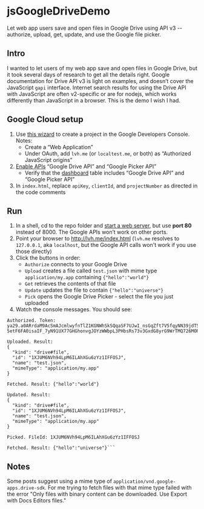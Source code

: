 # jsGoogleDriveDemo
Let web app users save and open files in Google Drive using API v3 -- authorize, upload, get, update, and use the Google file picker.

## Intro
I wanted to let users of my web app save and open files in Google Drive, but it took several days of research to get all the details right. 
Google documentation for Drive API v3 is light on examples, and doesn’t cover the JavaScript `gapi` interface.
Internet search results for using the Drive API with JavaScript are often v2-specific or are for nodejs, which works differently than JavaScript in a browser.
This is the demo I wish I had.

## Google Cloud setup
1. Use [this wizard](https://console.cloud.google.com/flows/enableapi?apiid=drive) to create a project in the Google Developers Console. Notes:
    * Create a “Web Application”
    * Under OAuth, add `lvh.me` (or `localtest.me`, or both) as “Authorized JavaScript origins”
1. [Enable APIs](https://console.cloud.google.com/apis/library) “Google Drive API” and “Google Picker API”
    * Verify that the [dashboard](https://console.cloud.google.com/apis/dashboard) table includes “Google Drive API” and “Google Picker API”
1. In `index.html`, replace `apiKey`, `clientId`, and `projectNumber` as directed in the code comments

## Run
1. In a shell, cd to the repo folder and [start a web server](https://developers.google.com/drive/api/v3/quickstart/js#step_2_run_the_sample), but use **port 80** instead of 8000. The Google APIs won’t work on other ports.
1. Point your browser to http://lvh.me/index.html (`lvh.me` resolves to `127.0.0.1`, aka `localhost`, but the Google API calls won't work if you use those directly)
1. Click the buttons in order:
    * `Authorize` connects to your Google Drive
    * `Upload` creates a file called `test.json` with mime type `application/my.app` containing `{"hello":"world"}`
    * `Get` retrieves the contents of that file
    * `Update` updates the file to contain `{"hello":"universe"}`
    * `Pick` opens the Google Drive Picker - select the file you just uploaded
3. Watch the console messages. You should see:
```
Authorized. Token: ya29.a0ARrdaM9AcSmAJcmlwyfnTlZ1KGNWhSkSQqaSF7UJwI_nsGqZft7V5fqyNN39jdT5luQZL0evbQtwy-5etF6FA0isaIF_7yN91UX77GHGhonvgJOYzWWbpL3PHbsRs73v3GxdG8yrG9WrTMQ726MORtHJ_P9g3Q

Uploaded. Result:
{
  "kind": "drive#file",
  "id": "1XJUM6NVh94LpM6ILAhXGu6zYz1IFFOSJ",
  "name": "test.json",
  "mimeType": "application/my.app"
}

Fetched. Result: {"hello":"world"}

Updated. Result:
{
  "kind": "drive#file",
  "id": "1XJUM6NVh94LpM6ILAhXGu6zYz1IFFOSJ",
  "name": "test.json",
  "mimeType": "application/my.app"
}

Picked. FileId: 1XJUM6NVh94LpM6ILAhXGu6zYz1IFFOSJ

Fetched. Result: {"hello":"universe"}```
```

## Notes
Some posts suggest using a mime type of `application/vnd.google-apps.drive-sdk`.  For me trying to fetch files with that mime type failed with the error "Only files with binary content can be downloaded. Use Export with Docs Editors files."

